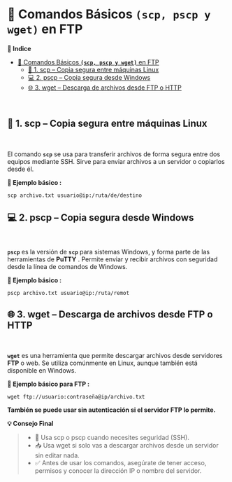 # 🧰 Comandos Básicos **`(scp, pscp y wget)`** en FTP

**📑 Indice**

- [🧰 Comandos Básicos **`(scp, pscp y wget)`** en FTP](#-comandos-básicos-scp-pscp-y-wget-en-ftp)
  - [🔐 1. scp – Copia segura entre máquinas Linux](#-1-scp--copia-segura-entre-máquinas-linux)
  - [💻 2. pscp – Copia segura desde Windows](#-2-pscp--copia-segura-desde-windows)
  - [🌐 3. wget – Descarga de archivos desde FTP o HTTP](#-3-wget--descarga-de-archivos-desde-ftp-o-http)

<br>

## 🔐 1. scp – Copia segura entre máquinas Linux
<br>

El comando **`scp`** se usa para transferir archivos de forma segura entre dos equipos mediante SSH.
Sirve para enviar archivos a un servidor o copiarlos desde él.

**📌 Ejemplo básico :**

~~~~~~~~~~~~~~~~~~~~~~~~~~~~~~~~~~~~~~~~~~~~~
scp archivo.txt usuario@ip:/ruta/de/destino
~~~~~~~~~~~~~~~~~~~~~~~~~~~~~~~~~~~~~~~~~~~~~


## 💻 2. pscp – Copia segura desde Windows
<br>

**`pscp`** es la versión de **`scp`** para sistemas Windows, y forma parte de las herramientas de **PuTTY** .
Permite enviar y recibir archivos con seguridad desde la línea de comandos de Windows.

**📌 Ejemplo básico :**

~~~~~~~~~~~~~~~~~~~~~~~~~~~~~~~~~~~~~~~~
pscp archivo.txt usuario@ip:/ruta/remot
~~~~~~~~~~~~~~~~~~~~~~~~~~~~~~~~~~~~~~~~

## 🌐 3. wget – Descarga de archivos desde FTP o HTTP
<br>

**`wget`** es una herramienta que permite descargar archivos desde servidores **FTP** o web.
Se utiliza comúnmente en Linux, aunque también está disponible en Windows.

**📌 Ejemplo básico para FTP :**

~~~~~~~~~~~~~~~~~~~~~~~~~~~~~~~~~~~~~~~~~~~~~
wget ftp://usuario:contraseña@ip/archivo.txt
~~~~~~~~~~~~~~~~~~~~~~~~~~~~~~~~~~~~~~~~~~~~~

**También se puede usar sin autenticación si el servidor FTP lo permite.**


**💡 Consejo Final**

> - 🔄 Usa scp o pscp cuando necesites seguridad (SSH).
> - 📥 Usa wget si solo vas a descargar archivos desde un servidor sin editar nada.
> - ✅ Antes de usar los comandos, asegúrate de tener acceso, permisos y conocer la dirección IP o nombre del servidor.